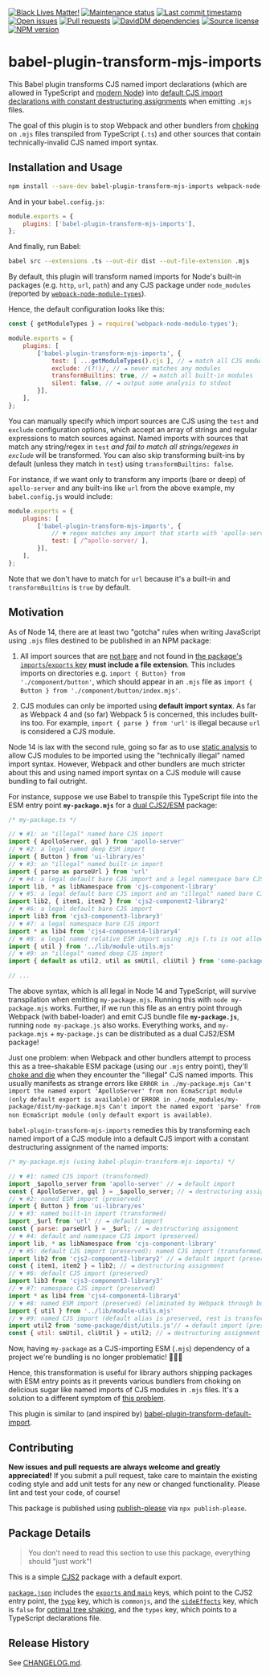 [![Black Lives Matter!](https://api.ergodark.com/badges/blm "Join the movement!")](https://secure.actblue.com/donate/ms_blm_homepage_2019)
[![Maintenance status](https://img.shields.io/maintenance/active/2020 "Is this package maintained?")](https://www.npmjs.com/package/babel-plugin-transform-mjs-imports)
[![Last commit timestamp](https://img.shields.io/github/last-commit/xunnamius/babel-plugin-transform-mjs-imports/develop "When was the last commit to the official repo?")](https://www.npmjs.com/package/babel-plugin-transform-mjs-imports)
[![Open issues](https://img.shields.io/github/issues/xunnamius/babel-plugin-transform-mjs-imports "Number of known issues with this package")](https://www.npmjs.com/package/babel-plugin-transform-mjs-imports)
[![Pull requests](https://img.shields.io/github/issues-pr/xunnamius/babel-plugin-transform-mjs-imports "Number of open pull requests")](https://www.npmjs.com/package/babel-plugin-transform-mjs-imports)
[![DavidDM dependencies](https://img.shields.io/david/xunnamius/babel-plugin-transform-mjs-imports "Status of this package's dependencies")](https://david-dm.org/xunnamius/babel-plugin-transform-mjs-imports)
[![Source license](https://img.shields.io/npm/l/babel-plugin-transform-mjs-imports "This package's source license")](https://www.npmjs.com/package/babel-plugin-transform-mjs-imports)
[![NPM version](https://api.ergodark.com/badges/npm-pkg-version/babel-plugin-transform-mjs-imports "Install this package using npm or yarn!")](https://www.npmjs.com/package/babel-plugin-transform-mjs-imports)

# babel-plugin-transform-mjs-imports

This Babel plugin transforms CJS named import declarations (which are allowed in
TypeScript and [modern
Node](https://nodejs.org/api/esm.html#esm_import_statements)) into [default CJS
import declarations with constant destructuring assignments](#motivation) when
emitting `.mjs` files.

The goal of this plugin is to stop Webpack and other bundlers from
[choking](https://github.com/formatjs/formatjs/issues/1395) on `.mjs` files
transpiled from TypeScript (`.ts`) and other sources that contain
technically-invalid CJS named import syntax.

## Installation and Usage

```Bash
npm install --save-dev babel-plugin-transform-mjs-imports webpack-node-module-types
```

And in your `babel.config.js`:

```JavaScript
module.exports = {
    plugins: ['babel-plugin-transform-mjs-imports'],
};
```

And finally, run Babel:

```Bash
babel src --extensions .ts --out-dir dist --out-file-extension .mjs
```

By default, this plugin will transform named imports for Node's built-in
packages (e.g. `http`, `url`, `path`) and any CJS package under `node_modules`
(reported by
[`webpack-node-module-types`](https://www.npmjs.com/package/webpack-node-module-types)).

Hence, the default configuration looks like this:

```JavaScript
const { getModuleTypes } = require('webpack-node-module-types');

module.exports = {
    plugins: [
        ['babel-plugin-transform-mjs-imports', {
            test: [ ...getModuleTypes().cjs ], // ◄ match all CJS modules
            exclude: /(?!)/, // ◄ never matches any modules
            transformBuiltins: true, // ◄ match all built-in modules
            silent: false, // ◄ output some analysis to stdout
        }],
    ],
};
```

You can manually specify which import sources are CJS using the `test` and
`exclude` configuration options, which accept an array of strings and regular
expressions to match sources against. Named imports with sources that match any
string/regex in `test` *and fail to match all strings/regexes in `exclude`* will
be transformed. You can also skip transforming built-ins by default (unless they
match in `test`) using `transformBuiltins: false`.

For instance, if we want only to transform any imports (bare or deep) of
`apollo-server` and any built-ins like `url` from the above example, my
`babel.config.js` would include:

```JavaScript
module.exports = {
    plugins: [
        ['babel-plugin-transform-mjs-imports', {
            // ▼ regex matches any import that starts with 'apollo-server'
            test: [ /^apollo-server/ ],
        }],
    ],
};
```

Note that we don't have to match for `url` because it's a built-in and
`transformBuiltins` is `true` by default.

## Motivation

As of Node 14, there are at least two "gotcha" rules when writing JavaScript
using `.mjs` files destined to be published in an NPM package:

1. All import sources that are [not
   bare](https://nodejs.org/api/esm.html#esm_import_specifiers) and not found in
   [the package's `imports`/`exports` key][exports-main-key] **must include a
   file extension**. This includes imports on directories e.g. `import { Button}
   from './component/button'`, which should appear in an `.mjs` file as `import
   { Button } from './component/button/index.mjs'`.

2. CJS modules can only be imported using **default import syntax**. As far as
   Webpack 4 and (so far) Webpack 5 is concerned, this includes built-ins too.
   For example, `import { parse } from 'url'` is illegal because `url` is
   considered a CJS module.

Node 14 is lax with the second rule, going so far as to use [static
analysis](https://nodejs.org/api/esm.html#esm_import_statements) to allow CJS
modules to be imported using the "technically illegal" named import syntax.
However, Webpack and other bundlers are much stricter about this and using named
import syntax on a CJS module will cause bundling to fail outright.

For instance, suppose we use Babel to transpile this TypeScript file into the
ESM entry point **`my-package.mjs`** for a [dual
CJS2/ESM](https://nodejs.org/api/packages.html#packages_dual_commonjs_es_module_packages)
package:

```TypeScript
/* my-package.ts */

// ▼ #1: an "illegal" named bare CJS import
import { ApolloServer, gql } from 'apollo-server'
// ▼ #2: a legal named deep ESM import
import { Button } from 'ui-library/es'
// ▼ #3: an "illegal" named built-in import
import { parse as parseUrl } from 'url'
// ▼ #4: a legal default bare CJS import and a legal namespace bare CJS import
import lib, * as libNamespace from 'cjs-component-library'
// ▼ #5: a legal default bare CJS import and an "illegal" named bare CJS import
import lib2, { item1, item2 } from 'cjs2-component2-library2'
// ▼ #6: a legal default bare CJS import
import lib3 from 'cjs3-component3-library3'
// ▼ #7: a legal namespace bare CJS import
import * as lib4 from 'cjs4-component4-library4'
// ▼ #8: a legal named relative ESM import using .mjs (.ts is not allowed here!)
import { util } from '../lib/module-utils.mjs'
// ▼ #9: an "illegal" named deep CJS import
import { default as util2, util as smUtil, cliUtil } from 'some-package/dist/utils.js'

// ...
```

The above syntax, which is all legal in Node 14 and TypeScript, will survive
transpilation when emitting `my-package.mjs`. Running this with `node
my-package.mjs` works. Further, if we run this file as an entry point through
Webpack (with babel-loader) and emit CJS bundle file **`my-package.js`**,
running `node my-package.js` also works. Everything works, and `my-package.mjs`
\+ `my-package.js` can be distributed as a dual CJS2/ESM package!

Just one problem: when Webpack and other bundlers attempt to process this as a
tree-shakable ESM package (using our `.mjs` entry point), they'll [choke and
die](https://github.com/formatjs/formatjs/issues/1395) when they encounter the
"illegal" CJS named imports. This usually manifests as strange errors like
`ERROR in ./my-package.mjs Can't import the named export 'ApolloServer' from non
EcmaScript module (only default export is available)` or `ERROR in
./node_modules/my-package/dist/my-package.mjs Can't import the named export
'parse' from non EcmaScript module (only default export is available)`.

`babel-plugin-transform-mjs-imports` remedies this by transforming each named
import of a CJS module into a default CJS import with a constant destructuring
assignment of the named imports:

```JavaScript
/* my-package.mjs (using babel-plugin-transform-mjs-imports) */

// ▼ #1: named CJS import (transformed)
import _$apollo_server from 'apollo-server' // ◄ default import
const { ApolloServer, gql } = _$apollo_server; // ◄ destructuring assignment
// ▼ #2: named ESM import (preserved)
import { Button } from 'ui-library/es'
// ▼ #3: named built-in import (transformed)
import _$url from 'url' // ◄ default import
const { parse: parseUrl } = _$url; // ◄ destructuring assignment
// ▼ #4: default and namespace CJS import (preserved)
import lib, * as libNamespace from 'cjs-component-library'
// ▼ #5: default CJS import (preserved); named CJS import (transformed)
import lib2 from 'cjs2-component2-library2' // ◄ default import (preserved)
const { item1, item2 } = lib2; // ◄ destructuring assignment
// ▼ #6: default CJS import (preserved)
import lib3 from 'cjs3-component3-library3'
// ▼ #7: namespace CJS import (preserved)
import * as lib4 from 'cjs4-component4-library4'
// ▼ #8: named ESM import (preserved) (eliminated by Webpack through bundling)
import { util } from '../lib/module-utils.mjs'
// ▼ #9: named CJS import (default alias is preserved, rest is transformed)
import util2 from 'some-package/dist/utils.js'// ◄ default import (preserved)
const { util: smUtil, cliUtil } = util2; // ◄ destructuring assignment
```

Now, having `my-package` as a CJS-importing ESM (`.mjs`) dependency of a project
we're bundling is no longer problematic! 🎉🎉🎉

Hence, this transformation is useful for library authors shipping packages with
ESM entry points as it prevents various bundlers from choking on delicious sugar
like named imports of CJS modules in `.mjs` files. It's a solution to a
different symptom of [this problem](https://github.com/babel/babel/issues/7294).

This plugin is similar to (and inspired by)
[babel-plugin-transform-default-import](https://www.npmjs.com/package/babel-plugin-transform-default-import).

## Contributing

**New issues and pull requests are always welcome and greatly appreciated!** If
you submit a pull request, take care to maintain the existing coding style and
add unit tests for any new or changed functionality. Please lint and test your
code, of course!

This package is published using
[publish-please](https://www.npmjs.com/package/publish-please) via `npx
publish-please`.

## Package Details

> You don't need to read this section to use this package, everything should
"just work"!

This is a simple [CJS2](https://github.com/webpack/webpack/issues/1114) package
with a default export.

[`package.json`](package.json) includes the [`exports` and
`main`][exports-main-key] keys, which point to the CJS2 entry point, the
[`type`][local-pkg] key, which is `commonjs`, and the
[`sideEffects`][side-effects-key] key, which is `false` for [optimal tree
shaking][tree-shaking], and the `types` key, which points to a TypeScript
declarations file.

## Release History

See [CHANGELOG.md](CHANGELOG.md).

[side-effects-key]: https://webpack.js.org/guides/tree-shaking/#mark-the-file-as-side-effect-free
[exports-main-key]: https://github.com/nodejs/node/blob/8d8e06a345043bec787e904edc9a2f5c5e9c275f/doc/api/packages.md#package-entry-points
[tree-shaking]: https://webpack.js.org/guides/tree-shaking
[local-pkg]: https://github.com/nodejs/node/blob/8d8e06a345043bec787e904edc9a2f5c5e9c275f/doc/api/packages.md#type
